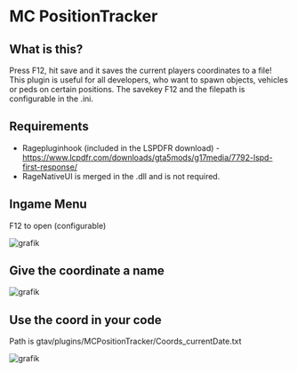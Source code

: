 # MC PositionTracker

## What is this?
Press F12, hit save and it saves the current players coordinates to a file!
This plugin is useful for all developers, who want to spawn objects, vehicles or peds on certain positions.
The savekey F12 and the filepath is configurable in the .ini.

## Requirements
- Ragepluginhook (included in the LSPDFR download) - https://www.lcpdfr.com/downloads/gta5mods/g17media/7792-lspd-first-response/
- RageNativeUI is merged in the .dll and is not required.

## Ingame Menu
F12 to open (configurable)

![grafik](https://github.com/user-attachments/assets/dc7ea476-81cd-4852-be9f-832496905790)

## Give the coordinate a name
![grafik](https://github.com/user-attachments/assets/ea9d0523-6bf0-4f53-acbe-b7fcca63a5f3)

## Use the coord in your code
Path is gtav/plugins/MCPositionTracker/Coords_currentDate.txt

![grafik](https://github.com/user-attachments/assets/040c9e1f-18ea-4990-8014-a37fca943195)
